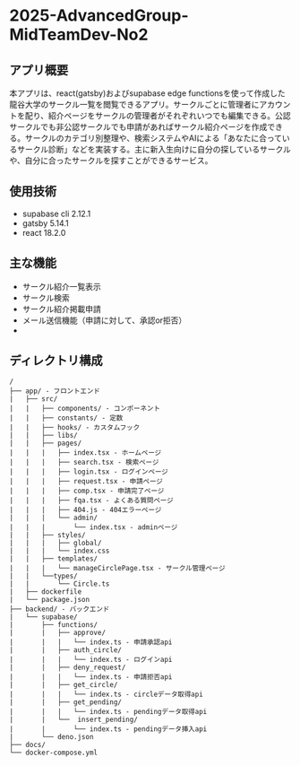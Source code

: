 # 2025-AdvancedGroup-MidTeamDev-No2

## アプリ概要

本アプリは、react(gatsby)およびsupabase edge functionsを使って作成した龍谷大学のサークル一覧を閲覧できるアプリ。サークルごとに管理者にアカウントを配り、紹介ページをサークルの管理者がそれぞれいつでも編集できる。公認サークルでも非公認サークルでも申請があればサークル紹介ページを作成できる。サークルのカテゴリ別整理や、検索システムやAIによる「あなたに合っているサークル診断」などを実装する。主に新入生向けに自分の探しているサークルや、自分に合ったサークルを探すことができるサービス。

## 使用技術

 - supabase cli 2.12.1
 - gatsby 5.14.1
 - react 18.2.0

## 主な機能

 - サークル紹介一覧表示
 - サークル検索
 - サークル紹介掲載申請
 - メール送信機能（申請に対して、承認or拒否）
 - 

## ディレクトリ構成
```
/
├── app/ - フロントエンド
|   ├── src/
|   |   ├── components/ - コンポーネント
|   |   ├── constants/ - 定数
|   |   ├── hooks/ - カスタムフック     
|   |   ├── libs/
|   |   ├── pages/
|   |   |   ├── index.tsx - ホームページ
|   |   |   ├── search.tsx - 検索ページ
|   |   |   ├── login.tsx - ログインページ
|   |   |   ├── request.tsx - 申請ページ
|   |   |   ├── comp.tsx - 申請完了ページ
|   |   |   ├── fqa.tsx - よくある質問ページ
|   |   |   ├── 404.js - 404エラーページ
|   |   |   └── admin/
|   |   |       └── index.tsx - adminページ
|   |   ├── styles/
|   |   |   ├── global/ 
|   |   |   └── index.css
|   |   ├── templates/
|   |   |   └── manageCirclePage.tsx - サークル管理ページ
|   |   └──types/
|   |       └── Circle.ts
|   ├── dockerfile
|   └── package.json
├── backend/ - バックエンド
|   └── supabase/
|       ├── functions/
|       |   ├── approve/
|       |   |   └── index.ts - 申請承認api
|       |   ├── auth_circle/ 
|       |   |   └── index.ts - ログインapi
|       |   ├── deny_request/
|       |   |   └── index.ts - 申請拒否api
|       |   ├── get_circle/
|       |   |   └── index.ts - circleデータ取得api
|       |   ├── get_pending/
|       |   |   └── index.ts - pendingデータ取得api
|       |   └──  insert_pending/
|       |       └── index.ts - pendingデータ挿入api
|       └── deno.json
├── docs/
└── docker-compose.yml
```